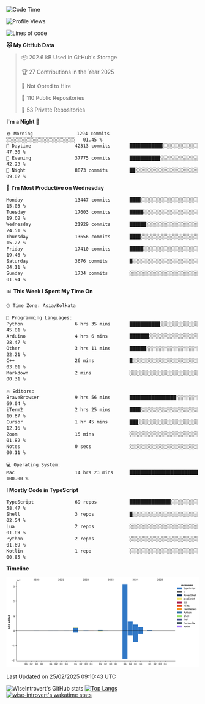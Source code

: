 <!--START_SECTION:waka-->
![Code Time](http://img.shields.io/badge/Code%20Time-2%2C229%20hrs%2050%20mins-blue)

![Profile Views](http://img.shields.io/badge/Profile%20Views-0-blue)

![Lines of code](https://img.shields.io/badge/From%20Hello%20World%20I%27ve%20Written-47.8%20million%20lines%20of%20code-blue)

**🐱 My GitHub Data** 

> 📦 202.6 kB Used in GitHub's Storage 
 > 
> 🏆 27 Contributions in the Year 2025
 > 
> 🚫 Not Opted to Hire
 > 
> 📜 110 Public Repositories 
 > 
> 🔑 53 Private Repositories 
 > 
**I'm a Night 🦉** 

```text
🌞 Morning                1294 commits        ░░░░░░░░░░░░░░░░░░░░░░░░░   01.45 % 
🌆 Daytime                42313 commits       ████████████░░░░░░░░░░░░░   47.30 % 
🌃 Evening                37775 commits       ███████████░░░░░░░░░░░░░░   42.23 % 
🌙 Night                  8073 commits        ██░░░░░░░░░░░░░░░░░░░░░░░   09.02 % 
```
📅 **I'm Most Productive on Wednesday** 

```text
Monday                   13447 commits       ████░░░░░░░░░░░░░░░░░░░░░   15.03 % 
Tuesday                  17603 commits       █████░░░░░░░░░░░░░░░░░░░░   19.68 % 
Wednesday                21929 commits       ██████░░░░░░░░░░░░░░░░░░░   24.51 % 
Thursday                 13656 commits       ████░░░░░░░░░░░░░░░░░░░░░   15.27 % 
Friday                   17410 commits       █████░░░░░░░░░░░░░░░░░░░░   19.46 % 
Saturday                 3676 commits        █░░░░░░░░░░░░░░░░░░░░░░░░   04.11 % 
Sunday                   1734 commits        ░░░░░░░░░░░░░░░░░░░░░░░░░   01.94 % 
```


📊 **This Week I Spent My Time On** 

```text
🕑︎ Time Zone: Asia/Kolkata

💬 Programming Languages: 
Python                   6 hrs 35 mins       ███████████░░░░░░░░░░░░░░   45.81 % 
Arduino                  4 hrs 6 mins        ███████░░░░░░░░░░░░░░░░░░   28.47 % 
Other                    3 hrs 11 mins       ██████░░░░░░░░░░░░░░░░░░░   22.21 % 
C++                      26 mins             █░░░░░░░░░░░░░░░░░░░░░░░░   03.01 % 
Markdown                 2 mins              ░░░░░░░░░░░░░░░░░░░░░░░░░   00.31 % 

🔥 Editors: 
BraveBrowser             9 hrs 56 mins       █████████████████░░░░░░░░   69.04 % 
iTerm2                   2 hrs 25 mins       ████░░░░░░░░░░░░░░░░░░░░░   16.87 % 
Cursor                   1 hr 45 mins        ███░░░░░░░░░░░░░░░░░░░░░░   12.16 % 
Zoom                     15 mins             ░░░░░░░░░░░░░░░░░░░░░░░░░   01.82 % 
Notes                    0 secs              ░░░░░░░░░░░░░░░░░░░░░░░░░   00.11 % 

💻 Operating System: 
Mac                      14 hrs 23 mins      █████████████████████████   100.00 % 
```

**I Mostly Code in TypeScript** 

```text
TypeScript               69 repos            ███████████████░░░░░░░░░░   58.47 % 
Shell                    3 repos             █░░░░░░░░░░░░░░░░░░░░░░░░   02.54 % 
Lua                      2 repos             ░░░░░░░░░░░░░░░░░░░░░░░░░   01.69 % 
Python                   2 repos             ░░░░░░░░░░░░░░░░░░░░░░░░░   01.69 % 
Kotlin                   1 repo              ░░░░░░░░░░░░░░░░░░░░░░░░░   00.85 % 
```



**Timeline**

![Lines of Code chart](https://raw.githubusercontent.com/wise-introvert/wise-introvert/master/assets/bar_graph.png)


 Last Updated on 25/02/2025 09:10:43 UTC
<!--END_SECTION:waka-->

![WiseIntrovert's GitHub stats](https://github-readme-stats.vercel.app/api?username=wise-introvert&count_private=true&show_icons=true)
[![Top Langs](https://github-readme-stats.vercel.app/api/top-langs/?username=wise-introvert&langs_count=10)](https://github.com/anuraghazra/github-readme-stats)
[![wise-introvert's wakatime stats](https://github-readme-stats.vercel.app/api/wakatime?username=wiseintrovert)](https://github.com/anuraghazra/github-readme-stats)
